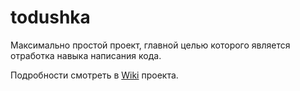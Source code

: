 # todushka

Максимально простой проект, главной целью которого является отработка навыка написания кода.

Подробности смотреть в [Wiki](https://github.com/jtprogru/todushka/wiki) проекта.

